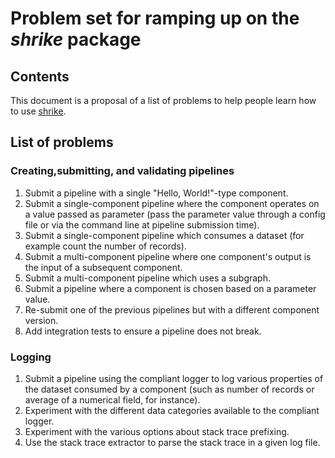 # Problem set for ramping up on the _shrike_ package 

## Contents
This document is a proposal of a list of problems to help people learn how to use [shrike](https://github.com/azure/shrike).

## List of problems

### Creating,submitting, and validating pipelines

1. Submit a pipeline with a single "Hello, World!"-type component.
2. Submit a single-component pipeline where the component operates on a value passed as parameter (pass the parameter value through a config file or via the command line at pipeline submission time).
3. Submit a single-component pipeline which consumes a dataset (for example count the number of records).
4. Submit a multi-component pipeline where one component's output is the input of a subsequent component.
5. Submit a multi-component pipeline which uses a subgraph.
6. Submit a pipeline where a component is chosen based on a parameter value.
7. Re-submit one of the previous pipelines but with a different component version.
7. Add integration tests to ensure a pipeline does not break.

### Logging

1. Submit a pipeline using the compliant logger to log various properties of the dataset consumed by a component (such as number of records or average of a numerical field, for instance).
2. Experiment with the different data categories available to the compliant logger.
3. Experiment with the various options about stack trace prefixing.
4. Use the stack trace extractor to parse the stack trace in a given log file.